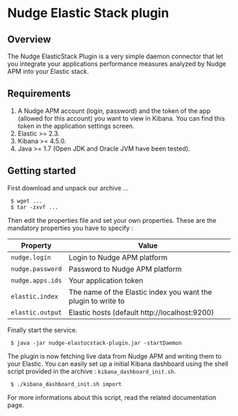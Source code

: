  Nudge Elastic Stack plugin
 =

 Overview
 -

 The Nudge ElasticStack Plugin is a very simple daemon connector that let you integrate your applications performance measures analyzed by Nudge APM into your Elastic stack.

 Requirements
 -
 1. A Nudge APM account (login, password) and the token of the app (allowed for this account) you want to view in Kibana. You can find this token in the application settings screen.
 2. Elastic >= 2.3.
 3. Kibana >= 4.5.0.
 4. Java >= 1.7 (Open JDK and Oracle JVM have been tested).

 Getting started
 -

 First download and unpack our archive ...

     $ wget ...
     $ tar -zxvf ...

 Then edit the properties file and set your own properties.
 These are the mandatory properties you have to specify :

 | Property       | Value                                                       |
 |----------------|-------------------------------------------------------------|
 |`nudge.login`   |Login to Nudge APM platform                                  |
 |`nudge.password`|Password to Nudge APM platform                               |
 |`nudge.apps.ids`|Your application token                                       |
 |`elastic.index` |The name of the Elastic index you want the plugin to write to|
 |`elastic.output`|Elastic hosts (default http://localhost:9200)                |

 Finally start the service.

     $ java -jar nudge-elastocstack-plugin.jar -startDaemon

 The plugin is now fetching live data from Nudge APM and writing them to your Elastic.
 You can easily set up a initial Kibana dashboard using the shell script provided in the archive : `kibana_dashboard_init.sh`.

     $ ./kibana_dashboard_init.sh import

 For more informations about this script, read the related documentation page.

